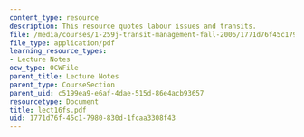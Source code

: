 ```yaml
---
content_type: resource
description: This resource quotes labour issues and transits.
file: /media/courses/1-259j-transit-management-fall-2006/1771d76f45c17980830d1fcaa3308f43_lect16fs.pdf
file_type: application/pdf
learning_resource_types:
- Lecture Notes
ocw_type: OCWFile
parent_title: Lecture Notes
parent_type: CourseSection
parent_uid: c5199ea9-e6af-4dae-515d-86e4acb93657
resourcetype: Document
title: lect16fs.pdf
uid: 1771d76f-45c1-7980-830d-1fcaa3308f43
---
```

